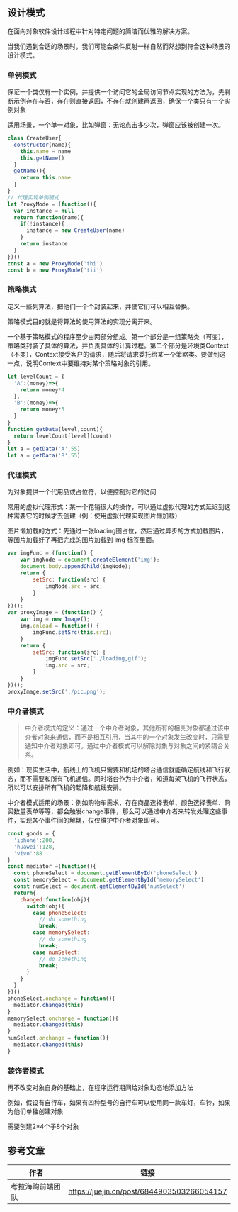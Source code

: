 ## 设计模式

在面向对象软件设计过程中针对特定问题的简洁而优雅的解决方案。

当我们遇到合适的场景时，我们可能会条件反射一样自然而然想到符合这种场景的设计模式。

### 单例模式

保证一个类仅有一个实例，并提供一个访问它的全局访问节点实现的方法为，先判断示例存在与否，存在则直接返回，不存在就创建再返回，确保一个类只有一个实例对象

适用场景，一个单一对象，比如弹窗：无论点击多少次，弹窗应该被创建一次。

```js
class CreateUser{
  constructor(name){
    this.name = name
    this.getName()
  }
  getName(){
    return this.name
  }
}
// 代理实现单例模式
let ProxyMode = (function(){
  var instance = null
  return function(name){
    if(!instance){
      instance = new CreateUser(name)
    }
    return instance
  }
})()
const a = new ProxyMode('thi')
const b = new ProxyMode('tii')
```

### 策略模式

定义一些列算法，把他们一个个封装起来，并使它们可以相互替换。

策略模式目的就是将算法的使用算法的实现分离开来。

一个基于策略模式的程序至少由两部分组成。第一个部分是一组策略类（可变），策略类封装了具体的算法，并负责具体的计算过程。第二个部分是环境类Context（不变），Context接受客户的请求，随后将请求委托给某一个策略类。要做到这一点，说明Context中要维持对某个策略对象的引用。

```js
let levelCount = {
  'A':(money)=>{
    return money*4
  },
  'B':(money)=>{
    return money*5
  }
}
function getData(level,count){
  return levelCount[level](count)
}
let a = getData('A',55)
let a = getData('B',55)
```

### 代理模式

为对象提供一个代用品或占位符，以便控制对它的访问

常用的虚拟代理形式：某一个花销很大的操作，可以通过虚拟代理的方式延迟到这种需要它的时候才去创建（例：使用虚拟代理实现图片懒加载）

图片懒加载的方式：先通过一张loading图占位，然后通过异步的方式加载图片，等图片加载好了再把完成的图片加载到 img 标签里面。

```js
var imgFunc = (function() {
    var imgNode = document.createElement('img');
    document.body.appendChild(imgNode);
    return {
        setSrc: function(src) {
            imgNode.src = src;
        }
    }
})();
var proxyImage = (function() {
    var img = new Image();
    img.onload = function() {
        imgFunc.setSrc(this.src);
    }
    return {
        setSrc: function(src) {
            imgFunc.setSrc('./loading,gif');
            img.src = src;
        }
    }
})();
proxyImage.setSrc('./pic.png');
```



### 中介者模式

> 中介者模式的定义：通过一个中介者对象，其他所有的相关对象都通过该中介者对象来通信，而不是相互引用，当其中的一个对象发生改变时，只需要通知中介者对象即可。通过中介者模式可以解除对象与对象之间的紧耦合关系。

例如：现实生活中，航线上的飞机只需要和机场的塔台通信就能确定航线和飞行状态，而不需要和所有飞机通信。同时塔台作为中介者，知道每架飞机的飞行状态，所以可以安排所有飞机的起降和航线安排。

中介者模式适用的场景：例如购物车需求，存在商品选择表单、颜色选择表单、购买数量表单等等，都会触发change事件，那么可以通过中介者来转发处理这些事件，实现各个事件间的解耦，仅仅维护中介者对象即可。

```js
const goods = {
  'iphone':200,
  'huawei':128,
  'vivo':88
}
const mediator =(function(){
  const phoneSelect = document.getElementById('phoneSelect')
  const memorySelect = document.getElementById('memorySelect')
  const numSelect = document.getElementById('numSelect')
  return{
    changed:function(obj){
      switch(obj){
        case phoneSelect:
          // do something
          break;
        case memorySelect:
          // do something
          break;
        case numSelect:
          // do something
          break;
      }
    }
  }
})()
phoneSelect.onchange = function(){
  mediator.changed(this)
}
memorySelect.onchange = function(){
  mediator.changed(this)
}
numSelect.onchange = function(){
  mediator.changed(this)
}
```

### 装饰者模式

再不改变对象自身的基础上，在程序运行期间给对象动态地添加方法

例如，假设有自行车，如果有四种型号的自行车可以使用同一款车灯，车铃，如果为他们单独创建对象

需要创建2*4个子8个对象













## 参考文章

| 作者             | 链接                                       |
| ---------------- | ------------------------------------------ |
| 考拉海购前端团队 | https://juejin.cn/post/6844903503266054157 |













